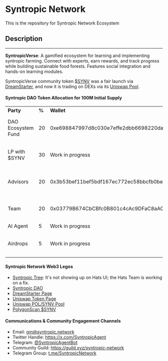 # Syntropic Network
This is the repository for Syntropic Network Ecosystem
## Description

-----------------------------

**SyntropicVerse**: A gamified ecosystem for learning and implementing syntropic farming. Connect with experts, earn rewards, and track progress while building sustainable food forests. Features social integration and hands-on learning modules.

SyntropicVerse community token [$SYNV](https://polygonscan.com/token/0xFF056C576379F5ce7301623565b0921344E4b656) was a fair launch via [DreamStarter](https://synv.dreamstarter.xyz/), and now it is trading on DEXs via its [Uniswap Pool](https://app.uniswap.org/explore/pools/polygon/0xdA37dD6F75dEc3bba2caCc074d04b05E5CDe22D9).

#### Syntropic DAO Token Allocation for 100M Initial Supply

|     |     |     |     |
| --- | --- | --- | --- |
| **Party** | **%** | **Wallet** | **Vesting** |
| DAO Ecosystem Fund | 20 | 0xe698847997d8c030e7effe2dbb6698220da8e635 | 12 Months Stream via SuperFluid |
| LP with $SYNV | 30 | Work in progress | Unlocked + LP NFT to DAO Fund |
| Advisors | 20 | 0x3b53bef11bef5bdf167ec772ec58bbcfb0be8b60 | 12 Months Stream via SuperFluid |
| Team | 20 | 0x03779B674CbCBfc0B801c4cAc9DFaC8aACbbD5c5 | 12 Months Stream via SuperFluid |
| AI Agent | 5 | Work in progress | Unlocked |
| Airdrops | 5 | Work in progress | 6 Months Cliff & 12 Months Stream |

#### Syntropic Network Web3 Legos

* [Syntropic Tree](https://app.hatsprotocol.xyz/trees/137/71): It's not showing up on Hats UI; the Hats Team is working on a fix.
* [Syntropic DAO](https://admin.daohaus.club/#/molochv3/0x89/0x6e25cf58aceaa14b1efe85348da32a27ea739682)
* [DreamStarter Page](https://synv.dreamstarter.xyz/)
* [Uniswap Token Page](https://app.uniswap.org/explore/tokens/polygon/0xFF056C576379F5ce7301623565b0921344E4b656)
* [Uniswap POL/SYNV Pool](https://app.uniswap.org/explore/pools/polygon/0xdA37dD6F75dEc3bba2caCc074d04b05E5CDe22D9)
* [PolygonScan $SYNV](https://polygonscan.com/token/0xFF056C576379F5ce7301623565b0921344E4b656)

#### Communications & Community Engagement Channels

* Email: gm@syntropic.network
* Twitter Handle: <https://x.com/SyntropicAgent>
* Telegram: [@SyntropicAgentBot](https://t.me/SyntropicAgentBot)
* Community Guild: <https://guild.xyz/syntropic-network>
* Telegram Group: [t.me/SyntropicNetwork](https://t.me/SyntropicNetwork)
